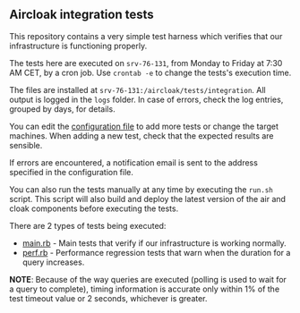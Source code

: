 ## Aircloak integration tests

This repository contains a very simple test harness which verifies that our infrastructure is functioning properly.

The tests here are executed on `srv-76-131`, from Monday to Friday at 7:30 AM CET, by a cron job.
Use `crontab -e` to change the tests's execution time.

The files are installed at `srv-76-131:/aircloak/tests/integration`. All output is logged in the `logs` folder.
In case of errors, check the log entries, grouped by days, for details.

You can edit the [configuration file](config.json) to add more tests or change the target machines.
When adding a new test, check that the expected results are sensible.

If errors are encountered, a notification email is sent to the address specified in the configuration file.

You can also run the tests manually at any time by executing the `run.sh` script.
This script will also build and deploy the latest version of the air and cloak components before executing the tests.

There are 2 types of tests being executed:
  - [main.rb](main.rb) - Main tests that verify if our infrastructure is working normally.
  - [perf.rb](perf.rb) - Performance regression tests that warn when the duration for a query increases.

__NOTE__: Because of the way queries are executed (polling is used to wait for a query to complete),
timing information is accurate only within 1% of the test timeout value or 2 seconds, whichever is greater.
